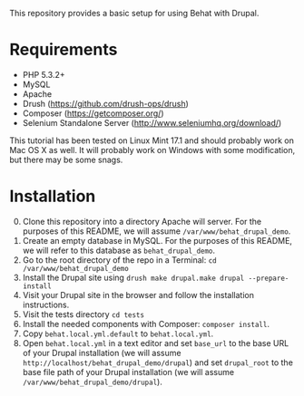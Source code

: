 This repository provides a basic setup for using Behat with Drupal.

Requirements
=============
* PHP 5.3.2+
* MySQL
* Apache
* Drush (https://github.com/drush-ops/drush)
* Composer (https://getcomposer.org/)
* Selenium Standalone Server (http://www.seleniumhq.org/download/)

This tutorial has been tested on Linux Mint 17.1 and should probably work on Mac OS X as well.  It will probably work on Windows with some modification, but there may be some snags.

Installation
============
0. Clone this repository into a directory Apache will server.  For the purposes of this README, we will assume `/var/www/behat_drupal_demo`.
1. Create an empty database in MySQL.  For the purposes of this README, we will refer to this database as `behat_drupal_demo`.
2. Go to the root directory of the repo in a Terminal: `cd /var/www/behat_drupal_demo`
3. Install the Drupal site using `drush make drupal.make drupal --prepare-install`
4. Visit your Drupal site in the browser and follow the installation instructions.
5. Visit the tests directory `cd tests`
6. Install the needed components with Composer: `composer install`.
7. Copy `behat.local.yml.default` to `behat.local.yml`.
8. Open `behat.local.yml` in a text editor and set `base_url` to the base URL of your Drupal installation (we will assume `http://localhost/behat_drupal_demo/drupal`) and set  `drupal_root` to the base file path of your Drupal installation (we will assume `/var/www/behat_drupal_demo/drupal`).
